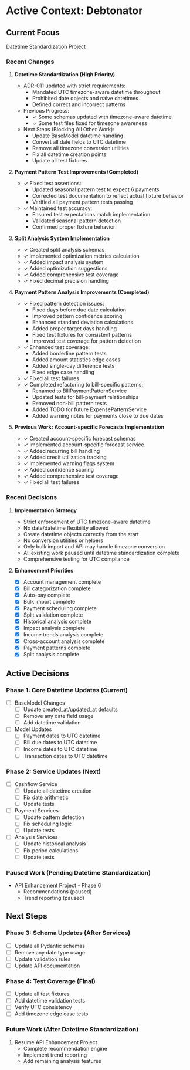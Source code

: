# Active Context: Debtonator

## Current Focus
Datetime Standardization Project

### Recent Changes
1. **Datetime Standardization (High Priority)**
   - ADR-011 updated with strict requirements:
     * Mandated UTC timezone-aware datetime throughout
     * Prohibited date objects and naive datetimes
     * Defined correct and incorrect patterns
   - Previous Progress:
     * ✓ Some schemas updated with timezone-aware datetime
     * ✓ Some test files fixed for timezone awareness
   - Next Steps (Blocking All Other Work):
     * Update BaseModel datetime handling
     * Convert all date fields to UTC datetime
     * Remove all timezone conversion utilities
     * Fix all datetime creation points
     * Update all test fixtures

2. **Payment Pattern Test Improvements (Completed)**
   - ✓ Fixed test assertions:
     * Updated seasonal pattern test to expect 6 payments
     * Corrected test documentation to reflect actual fixture behavior
     * Verified all payment pattern tests passing
   - ✓ Maintained test accuracy:
     * Ensured test expectations match implementation
     * Validated seasonal pattern detection
     * Confirmed proper fixture behavior

2. **Split Analysis System Implementation**
   - ✓ Created split analysis schemas
   - ✓ Implemented optimization metrics calculation
   - ✓ Added impact analysis system
   - ✓ Added optimization suggestions
   - ✓ Added comprehensive test coverage
   - ✓ Fixed decimal precision handling

2. **Payment Pattern Analysis Improvements (Completed)**
   - ✓ Fixed pattern detection issues:
     * Fixed days before due date calculation
     * Improved pattern confidence scoring
     * Enhanced standard deviation calculations
     * Added proper target days handling
     * Fixed test fixtures for consistent patterns
     * Improved test coverage for pattern detection
   - ✓ Enhanced test coverage:
     * Added borderline pattern tests
     * Added amount statistics edge cases
     * Added single-day difference tests
     * Fixed edge case handling
   - ✓ Fixed all test failures
   - ✓ Completed refactoring to bill-specific patterns:
     * Renamed to BillPaymentPatternService
     * Updated tests for bill-payment relationships
     * Removed non-bill pattern tests
     * Added TODO for future ExpensePatternService
     * Added warning notes for payments close to due dates

3. **Previous Work: Account-specific Forecasts Implementation**
   - ✓ Created account-specific forecast schemas
   - ✓ Implemented account-specific forecast service
   - ✓ Added recurring bill handling
   - ✓ Added credit utilization tracking
   - ✓ Implemented warning flags system
   - ✓ Added confidence scoring
   - ✓ Added comprehensive test coverage
   - ✓ Fixed all test failures

### Recent Decisions
1. **Implementation Strategy**
   - Strict enforcement of UTC timezone-aware datetime
   - No date/datetime flexibility allowed
   - Create datetime objects correctly from the start
   - No conversion utilities or helpers
   - Only bulk import and API may handle timezone conversion
   - All existing work paused until datetime standardization complete
   - Comprehensive testing for UTC compliance

2. **Enhancement Priorities**
   - [x] Account management complete
   - [x] Bill categorization complete
   - [x] Auto-pay complete
   - [x] Bulk import complete
   - [x] Payment scheduling complete
   - [x] Split validation complete
   - [x] Historical analysis complete
   - [x] Impact analysis complete
   - [x] Income trends analysis complete
   - [x] Cross-account analysis complete
   - [x] Payment patterns complete
   - [x] Split analysis complete

## Active Decisions

### Phase 1: Core Datetime Updates (Current)
- [ ] BaseModel Changes
  - [ ] Update created_at/updated_at defaults
  - [ ] Remove any date field usage
  - [ ] Add datetime validation
- [ ] Model Updates
  - [ ] Payment dates to UTC datetime
  - [ ] Bill due dates to UTC datetime
  - [ ] Income dates to UTC datetime
  - [ ] Transaction dates to UTC datetime

### Phase 2: Service Updates (Next)
- [ ] Cashflow Service
  - [ ] Update all datetime creation
  - [ ] Fix date arithmetic
  - [ ] Update tests
- [ ] Payment Services
  - [ ] Update pattern detection
  - [ ] Fix scheduling logic
  - [ ] Update tests
- [ ] Analysis Services
  - [ ] Update historical analysis
  - [ ] Fix period calculations
  - [ ] Update tests

### Paused Work (Pending Datetime Standardization)
- API Enhancement Project - Phase 6
  - Recommendations (paused)
  - Trend reporting (paused)

## Next Steps

### Phase 3: Schema Updates (After Services)
- [ ] Update all Pydantic schemas
- [ ] Remove any date type usage
- [ ] Update validation rules
- [ ] Update API documentation

### Phase 4: Test Coverage (Final)
- [ ] Update all test fixtures
- [ ] Add datetime validation tests
- [ ] Verify UTC consistency
- [ ] Add timezone edge case tests

### Future Work (After Datetime Standardization)
1. Resume API Enhancement Project
   - Complete recommendation engine
   - Implement trend reporting
   - Add remaining analysis features
